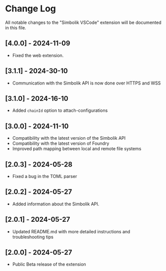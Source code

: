 # Change Log

All notable changes to the "Simbolik VSCode" extension will be documented in this file.

## [4.0.0] - 2024-11-09

- Fixed the web extension.

## [3.1.1] - 2024-30-10

- Communication with the Simbolik API is now done over HTTPS and WSS

## [3.1.0] - 2024-16-10

- Added `chainId` option to attach-configurations

## [3.0.0] - 2024-11-10

- Compatibility with the latest version of the Simbolik API
- Compatibility with the latest version of Foundry
- Improved path mapping between local and remote file systems

## [2.0.3] - 2024-05-28

- Fixed a bug in the TOML parser

## [2.0.2] - 2024-05-27

- Added information about the Simbolik API.

## [2.0.1] - 2024-05-27

- Updated README.md with more detailed instructions and troubleshooting tips

## [2.0.0] - 2024-05-27

- Public Beta release of the extension